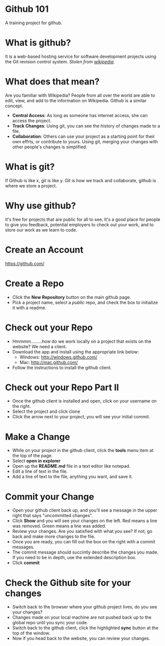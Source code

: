 Github 101
=========

A training project for github.

# What is github?
It is a web-based hosting service for software development projects using the Git revision control system. 
*Stolen from [wikipedia](http://en.wikipedia.org/wiki/GitHub).*

# What does that mean?
Are you familiar with Wikipedia? People from all over the world are able to edit, view, and add to the information on Wikipedia. Github is a similar concept.
* **Central Access**: As long as someone has internet access, she can access the project.
* **Track Changes**: Using git, you can see the history of changes made to a file.
* **Collaboration**: Others can use your project as a starting point for their own effrts, or contribute to yours. Using git, merging your changes with other people's changes is simplified.

# What is git?
If Github is like x, git is like y. Git is how we track and collaborate, github is where we store a project.

# Why use github?
It's free for projects that are public for all to see. It's a good place for people to give you feedback, potential employers to check out your work, and to store our work as we learn to code.

# Create an Account
https://github.com/

# Create a Repo
* Click the **New Repository** button on the main github page. 
* Pick a project name, select a *public* repo, and check the box to initialize it with a readme.

# Check out your Repo
* Hmmmm.........how do we work locally on a project that exists on the website? We need a client. 
* Download the app and install using the appropriate link below:
  * Windows: http://windows.github.com/
  * Mac: http://mac.github.com/
* Follow the instructions to install the github client.

# Check out your Repo Part II
* Once the github client is installed and open, click on your username on the right.
* Select the project and click clone
* Click the arrow next to your project, you will see your initial commit.

# Make a Change
* While on your project in the github client, click the **tools** menu item at the top of the page.
* Select **open in explorer**
* Open up the **README.md** file in a text editor like notepad.
* Edit a line of text in the file.
* Add a line of text to the file, anything you want, and save it. 

# Commit your Change
* Open your github client back up, and you'll see a message in the upper right that says "uncommitted changes".
* Click **Show** and you will see your changes on the left. Red means a line was removed. Green means a line was added.
* Review your changes. Are you satisfied with what you see? If not, go back and make more changes to the file.
* Once you are ready, you can fill out the box on the right with a commit messages.
* The commit message should succintly describe the changes you made. If you need to be in depth, use the extended description box.
* Click **commit**

# Check the Github site for your changes
* Switch back to the browser where your github project lives, do you see your changes?
* Changes made on your local machine are not pushed back up to the global repo until you sync your code.
* Switch back to the github client, click the highlighted **sync** button at the top of the window.
* Now if you head back to the website, you can review your changes.